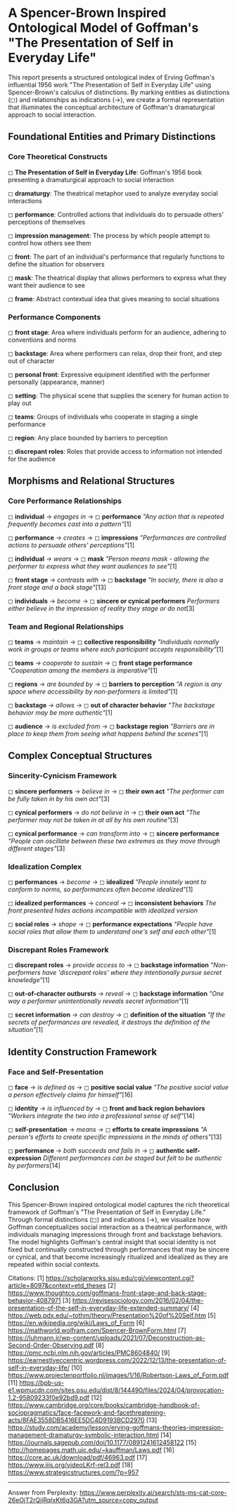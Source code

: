 # A Spencer-Brown Inspired Ontological Model of Goffman's "The Presentation of Self in Everyday Life"

This report presents a structured ontological index of Erving Goffman's influential 1956 work "The Presentation of Self in Everyday Life" using Spencer-Brown's calculus of distinctions. By marking entities as distinctions (◻) and relationships as indications (→), we create a formal representation that illuminates the conceptual architecture of Goffman's dramaturgical approach to social interaction.

## Foundational Entities and Primary Distinctions

### Core Theoretical Constructs

◻ **The Presentation of Self in Everyday Life**: Goffman's 1956 book presenting a dramaturgical approach to social interaction

◻ **dramaturgy**: The theatrical metaphor used to analyze everyday social interactions

◻ **performance**: Controlled actions that individuals do to persuade others' perceptions of themselves

◻ **impression management**: The process by which people attempt to control how others see them

◻ **front**: The part of an individual's performance that regularly functions to define the situation for observers

◻ **mask**: The theatrical display that allows performers to express what they want their audience to see

◻ **frame**: Abstract contextual idea that gives meaning to social situations

### Performance Components

◻ **front stage**: Area where individuals perform for an audience, adhering to conventions and norms

◻ **backstage**: Area where performers can relax, drop their front, and step out of character

◻ **personal front**: Expressive equipment identified with the performer personally (appearance, manner)

◻ **setting**: The physical scene that supplies the scenery for human action to play out

◻ **teams**: Groups of individuals who cooperate in staging a single performance

◻ **region**: Any place bounded by barriers to perception

◻ **discrepant roles**: Roles that provide access to information not intended for the audience

## Morphisms and Relational Structures

### Core Performance Relationships

◻ **individual** → *engages in* → ◻ **performance**
   *"Any action that is repeated frequently becomes cast into a pattern"*[1]

◻ **performance** → *creates* → ◻ **impressions**
   *"Performances are controlled actions to persuade others' perceptions"*[1]

◻ **individual** → *wears* → ◻ **mask**
   *"Person means mask - allowing the performer to express what they want audiences to see"*[1]

◻ **front stage** → *contrasts with* → ◻ **backstage**
   *"In society, there is also a front stage and a back stage"*[13]

◻ **individuals** → *become* → ◻ **sincere or cynical performers**
   *Performers either believe in the impression of reality they stage or do not*[3]

### Team and Regional Relationships

◻ **teams** → *maintain* → ◻ **collective responsibility**
   *"Individuals normally work in groups or teams where each participant accepts responsibility"*[1]

◻ **teams** → *cooperate to sustain* → ◻ **front stage performance**
   *"Cooperation among the members is imperative"*[1]

◻ **regions** → *are bounded by* → ◻ **barriers to perception**
   *"A region is any space where accessibility by non-performers is limited"*[1]

◻ **backstage** → *allows* → ◻ **out of character behavior**
   *"The backstage behavior may be more authentic"*[1]

◻ **audience** → *is excluded from* → ◻ **backstage region**
   *"Barriers are in place to keep them from seeing what happens behind the scenes"*[1]

## Complex Conceptual Structures

### Sincerity-Cynicism Framework

◻ **sincere performers** → *believe in* → ◻ **their own act**
   *"The performer can be fully taken in by his own act"*[3]

◻ **cynical performers** → *do not believe in* → ◻ **their own act**
   *"The performer may not be taken in at all by his own routine"*[3]

◻ **cynical performance** → *can transform into* → ◻ **sincere performance**
   *"People can oscillate between these two extremes as they move through different stages"*[3]

### Idealization Complex

◻ **performances** → *become* → ◻ **idealized**
   *"People innately want to conform to norms, so performances often become idealized"*[1]

◻ **idealized performances** → *conceal* → ◻ **inconsistent behaviors**
   *The front presented hides actions incompatible with idealized version*

◻ **social roles** → *shape* → ◻ **performance expectations**
   *"People have social roles that allow them to understand one's self and each other"*[1]

### Discrepant Roles Framework

◻ **discrepant roles** → *provide access to* → ◻ **backstage information**
   *"Non-performers have 'discrepant roles' where they intentionally pursue secret knowledge"*[1]

◻ **out-of-character outbursts** → *reveal* → ◻ **backstage information**
   *"One way a performer unintentionally reveals secret information"*[1]

◻ **secret information** → *can destroy* → ◻ **definition of the situation**
   *"If the secrets of performances are revealed, it destroys the definition of the situation"*[1]

## Identity Construction Framework

### Face and Self-Presentation

◻ **face** → *is defined as* → ◻ **positive social value**
   *"The positive social value a person effectively claims for himself"*[16]

◻ **identity** → *is influenced by* → ◻ **front and back region behaviors**
   *"Workers integrate the two into a professional sense of self"*[14]

◻ **self-presentation** → *means* → ◻ **efforts to create impressions**
   *"A person's efforts to create specific impressions in the minds of others"*[13]

◻ **performance** → *both succeeds and fails in* → ◻ **authentic self-expression**
   *Different performances can be staged but felt to be authentic by performers*[14]

## Conclusion

This Spencer-Brown inspired ontological model captures the rich theoretical framework of Goffman's "The Presentation of Self in Everyday Life." Through formal distinctions (◻) and indications (→), we visualize how Goffman conceptualizes social interaction as a theatrical performance, with individuals managing impressions through front and backstage behaviors. The model highlights Goffman's central insight that social identity is not fixed but continually constructed through performances that may be sincere or cynical, and that become increasingly ritualized and idealized as they are repeated within social contexts.

Citations:
[1] https://scholarworks.sjsu.edu/cgi/viewcontent.cgi?article=8097&context=etd_theses
[2] https://www.thoughtco.com/goffmans-front-stage-and-back-stage-behavior-4087971
[3] https://revisesociology.com/2016/02/04/the-presentation-of-the-self-in-everyday-life-extended-summary/
[4] https://web.pdx.edu/~tothm/theory/Presentation%20of%20Self.htm
[5] https://en.wikipedia.org/wiki/Laws_of_Form
[6] https://mathworld.wolfram.com/Spencer-BrownForm.html
[7] https://luhmann.ir/wp-content/uploads/2021/07/Deconstruction-as-Second-Order-Observing.pdf
[8] https://pmc.ncbi.nlm.nih.gov/articles/PMC8604840/
[9] https://earnestlyeccentric.wordpress.com/2022/12/13/the-presentation-of-self-in-everyday-life/
[10] https://www.projectenportfolio.nl/images/1/16/Robertson-Laws_of_Form.pdf
[11] https://bpb-us-e1.wpmucdn.com/sites.psu.edu/dist/8/144490/files/2024/04/provocation-1.2-95809233f0e92bd9.pdf
[12] https://www.cambridge.org/core/books/cambridge-handbook-of-sociopragmatics/face-facework-and-facethreatening-acts/8FAE3558DB5416EE5DC4D9193BCD2970
[13] https://study.com/academy/lesson/erving-goffmans-theories-impression-management-dramaturgy-symbolic-interaction.html
[14] https://journals.sagepub.com/doi/10.1177/0891241612458122
[15] http://homepages.math.uic.edu/~kauffman/Laws.pdf
[16] https://core.ac.uk/download/pdf/46963.pdf
[17] https://www.iiis.org/videoLKrf-rel3.pdf
[18] https://www.strategicstructures.com/?p=957

---
Answer from Perplexity: https://www.perplexity.ai/search/sts-ms-cat-core-26eOjT2rQjiRqIxKt6q3GA?utm_source=copy_output